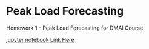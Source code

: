 # Peak Load Forecasting
Homework 1 - Peak Load Forecasting for DMAI Course

[jupyter notebook Link Here](https://nbviewer.jupyter.org/github/solitude6060/Peak_Load_Forecasting/blob/master/%20forecasting.ipynb)

